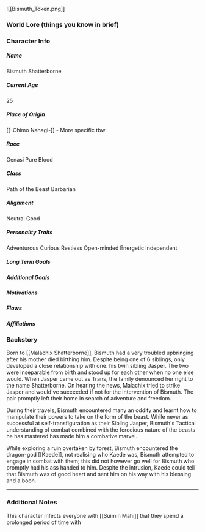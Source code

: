 ![[Bismuth_Token.png]]
### World Lore (things you know in brief)


### Character Info

##### Name 
Bismuth Shatterborne

##### Current Age
25

##### Place of Origin
[[-Chimo Nahagi-]] - More specific tbw

##### Race
Genasi Pure Blood

##### Class
Path of the Beast Barbarian

##### Alignment
Neutral Good

##### Personality Traits
Adventurous
Curious
Restless
Open-minded
Energetic
Independent

##### Long Term Goals


##### Additional Goals


##### Motivations


##### Flaws


##### Affiliations


### Backstory

Born to [[Malachix Shatterborne]], Bismuth had a very troubled upbringing after his mother died birthing him. Despite being one of 6 siblings, only developed a close relationship with one: his twin sibling Jasper. The two were inseparable from birth and stood up for each other when no one else would. When Jasper came out as Trans, the family denounced her right to the name Shatterborne. On hearing the news, Malachix tried to strike Jasper and would've succeeded if not for the intervention of Bismuth. The pair promptly left their home in search of adventure and freedom. 

During their travels, Bismuth encountered many an oddity and learnt how to manipulate their powers to take on the form of the beast. While never as successful at self-transfiguration as their Sibling Jasper, Bismuth's Tactical understanding of combat combined with the ferocious nature of the beasts he has mastered has made him a combative marvel. 

While exploring a ruin overtaken by forest, Bismuth encountered the dragon-god [[Kaede]], not realising who Kaede was, Bismuth attempted to engage in combat with them; this did not however go well for Bismuth who promptly had his ass handed to him. Despite the intrusion, Kaede could tell that Bismuth was of good heart and sent him on his way with his blessing and a boon.

---
### Additional Notes
This character infects everyone with [[Suimin Mahi]] that they spend a prolonged period of time with